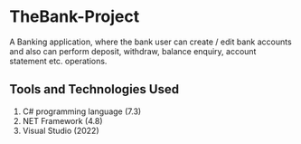 # TheBank-Project
A Banking application, where the bank user can create / edit bank accounts and also can perform deposit, withdraw, balance enquiry, account statement etc. operations.
## Tools and Technologies Used
1. C# programming language (7.3)
2. NET Framework (4.8)
3. Visual Studio (2022)
